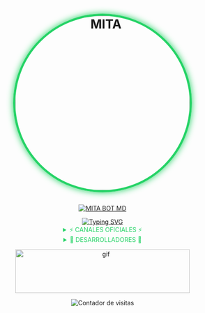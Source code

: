 # <p align="center"><a href="https://github.com/BrunoSobrino"><img src="https://files.catbox.moe/1d1nyg.jpg" width="400" height="400" alt="MITA" style="border-radius: 50%; border: 5px solid #25D366; box-shadow: 0 0 15px #25D366;"/></a></p>

<p align="center">
<a href="#"><img title="MITA BOT MD" src="https://img.shields.io/badge/-MITA_BOT_MD-black?style=for-the-badge&logo=android&logoColor=white&labelColor=25D366" /></a>
</p>

<div align="center">
<a href="#"><img src="https://readme-typing-svg.demolab.com?font=Fira+Code&duration=1200&pause=1000&center=true&vCenter=true&multiline=true&width=435&height=100&lines=%F0%9F%91%8B+%C2%A1Bienvenido+al+Repositorio;de+MITA+BOT+MD!+%F0%9F%A4%96;La+innovaci%C3%B3n+en+tus+manos+%E2%9C%A8" alt="Typing SVG" /></a>
</div>

<details align="center">
<summary style="color: #25D366;">⚡ CANALES OFICIALES ⚡</summary>

<a href="https://whatsapp.com/channel/0029VbAt0n3It5rv4WOUcH00"><img src="https://img.shields.io/badge/Canal_Actualizaciones-25D366?style=for-the-badge&logo=whatsapp&logoColor=white" /></a>

<a href="https://whatsapp.com/channel/0029VaehG4gKmCPX449RbA2T"><img src="https://img.shields.io/badge/Canal_Soporte-25D366?style=for-the-badge&logo=whatsapp&logoColor=white" /></a>
</details>

<details align="center">
<summary style="color: #25D366;">🌟 DESARROLLADORES 🌟</summary>

<a href="wa.me/51964351354"><img src="https://img.shields.io/badge/Desarrollador_1-25D366?style=social&logo=whatsapp&logoColor=25D366" /></a>

<a href="wa.me/51920227615"><img src="https://img.shields.io/badge/Desarrollador_2-25D366?style=social&logo=whatsapp&logoColor=25D366" /></a>

<a href="wa.me/59169082575"><img src="https://img.shields.io/badge/Desarrollador_3-25D366?style=social&logo=whatsapp&logoColor=25D366" /></a>

<a href="wa.me/473237649689"><img src="https://img.shields.io/badge/Desarrollador_4-25D366?style=social&logo=whatsapp&logoColor=25D366" /></a>

<a href="wa.me/526633900512"><img src="https://img.shields.io/badge/Desarrollador_5-25D366?style=social&logo=whatsapp&logoColor=25D366" /></a>

<a href="wa.me/50557333744"><img src="https://img.shields.io/badge/Desarrollador_6-25D366?style=social&logo=whatsapp&logoColor=25D366" /></a>
</details>

<p align="center">
<img src="https://github.com/DIEGO-OFC/DORRAT-BOT-MD/blob/main/src/getOut.gif" alt="gif" width="400" height="100"/>
</p>

<div align="center">
<img src="https://komarev.com/ghpvc/?username=MITA-BOT-MD&label=Visitas&color=25D366&style=flat" alt="Contador de visitas"/>
</div>
